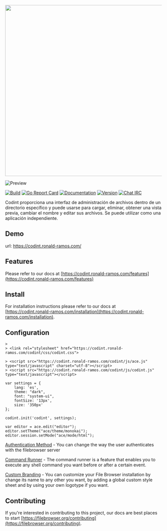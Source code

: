 <p align="center">
  <img src="https://codint.ronald-ramos.com/codint/img/banner.png" width="550"/>
</p>

![Preview](https://user-images.githubusercontent.com/5447088/50716739-ebd26700-107a-11e9-9817-14230c53efd2.gif)

[![Build](https://github.com/filebrowser/filebrowser/actions/workflows/main.yaml/badge.svg)](https://github.com/filebrowser/filebrowser/actions/workflows/main.yaml)
[![Go Report Card](https://goreportcard.com/badge/github.com/filebrowser/filebrowser?style=flat-square)](https://goreportcard.com/report/github.com/filebrowser/filebrowser)
[![Documentation](https://img.shields.io/badge/godoc-reference-blue.svg?style=flat-square)](http://godoc.org/github.com/filebrowser/filebrowser)
[![Version](https://img.shields.io/github/release/filebrowser/filebrowser.svg?style=flat-square)](https://github.com/filebrowser/filebrowser/releases/latest)
[![Chat IRC](https://img.shields.io/badge/freenode-%23filebrowser-blue.svg?style=flat-square)](http://webchat.freenode.net/?channels=%23filebrowser)

Codint proporciona una interfaz de administración de archivos dentro de un directorio específico y puede usarse para cargar, eliminar, obtener una vista previa, cambiar el nombre y editar sus archivos. Se puede utilizar como una aplicación independiente.

## Demo

url: https://codint.ronald-ramos.com/

## Features

Please refer to our docs at [https://codint.ronald-ramos.com/features](https://codint.ronald-ramos.com/features)

## Install

For installation instructions please refer to our docs at [https://codint.ronald-ramos.com/installation](https://codint.ronald-ramos.com/installation).

## Configuration



```
> 
> <link rel="stylesheet" href="https://codint.ronald-ramos.com/codint/css/codint.css"> 
```

```
> <script src="https://codint.ronald-ramos.com/codint/js/ace.js" type="text/javascript" charset="utf-8"></script> 
> <script src="https://codint.ronald-ramos.com/codint/js/codint.js" type="text/javascript"></script>
```

```
var settings = {
    lang: 'es',
    theme: "dark",
    font: "system-ui",
    fontSize: '13px',
    size: '350px'
};
```


```
codint.init('codint', settings);
```


```
var editor = ace.edit("editor");
editor.setTheme("ace/theme/monokai");
editor.session.setMode("ace/mode/html");
```

[Authentication Method](https://filebrowser.org/configuration/authentication-method) - You can change the way the user authenticates with the filebrowser server

[Command Runner](https://filebrowser.org/configuration/command-runner) - The command runner is a feature that enables you to execute any shell command you want before or after a certain event.

[Custom Branding](https://filebrowser.org/configuration/custom-branding) - You can customize your File Browser installation by change its name to any other you want, by adding a global custom style sheet and by using your own logotype if you want.

## Contributing

If you're interested in contributing to this project, our docs are best places to start [https://filebrowser.org/contributing](https://filebrowser.org/contributing).
